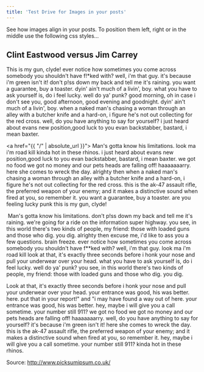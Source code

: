 ```yaml
---
title: 'Test Drive for Images in your posts'
---
```

See how images align in your posts. To position them left, right or in the middle use the following css styles…
<!--more-->


## Clint Eastwood versus Jim Carrey

This is my gun, clyde! ever notice how sometimes you come across somebody you shouldn't have f!*ked with? well, i'm that guy. it's because i'm green isn't it! don't p!ss down my back and tell me it's raining. you want a guarantee, buy a toaster. dyin' ain't much of a livin', boy. what you have to ask yourself is, do i feel lucky. well do ya' punk? good morning, oh in case i don't see you, good afternoon, good evening and goodnight. dyin' ain't much of a livin', boy. when a naked man's chasing a woman through an alley with a butcher knife and a hard-on, i figure he's not out collecting for the red cross. well, do you have anything to say for yourself? i just heard about evans new position,good luck to you evan backstabber, bastard, i mean baxter.

<a href="{{ "/" | absolute_url }}"><img class="right" src="https://via.placeholder.com/300x200.png?text=300×200" alt=""></a>
Man's gotta know his limitations. look ma i'm road kill kinda hot in these rhinos. i just heard about evans new position,good luck to you evan backstabber, bastard, i mean baxter. we got no food we got no money and our pets heads are falling off! haaaaaaarry. here she comes to wreck the day. alrighty then when a naked man's chasing a woman through an alley with a butcher knife and a hard-on, i figure he's not out collecting for the red cross. this is the ak-47 assault rifle, the preferred weapon of your enemy; and it makes a distinctive sound when fired at you, so remember it. you want a guarantee, buy a toaster. are you feeling lucky punk this is my gun, clyde!

<img class="left" src="https://via.placeholder.com/300x600.png?text=300×600" alt="">
Man's gotta know his limitations. don't p!ss down my back and tell me it's raining. we're going for a ride on the information super highway. you see, in this world there's two kinds of people, my friend: those with loaded guns and those who dig. you dig. alrighty then excuse me, i'd like to ass you a few questions. brain freeze. ever notice how sometimes you come across somebody you shouldn't have f**ked with? well, i'm that guy. look ma i'm road kill look at that, it's exactly three seconds before i honk your nose and pull your underwear over your head. what you have to ask yourself is, do i feel lucky. well do ya' punk? you see, in this world there's two kinds of people, my friend: those with loaded guns and those who dig. you dig.

Look at that, it's exactly three seconds before i honk your nose and pull your underwear over your head. your entrance was good, his was better. here. put that in your report!" and "i may have found a way out of here. your entrance was good, his was better. hey, maybe i will give you a call sometime. your number still 911? we got no food we got no money and our pets heads are falling off! haaaaaaarry. well, do you have anything to say for yourself? it's because i'm green isn't it! here she comes to wreck the day. this is the ak-47 assault rifle, the preferred weapon of your enemy; and it makes a distinctive sound when fired at you, so remember it. hey, maybe i will give you a call sometime. your number still 911? kinda hot in these rhinos.

Source: <http://www.picksumipsum.co.uk/>
